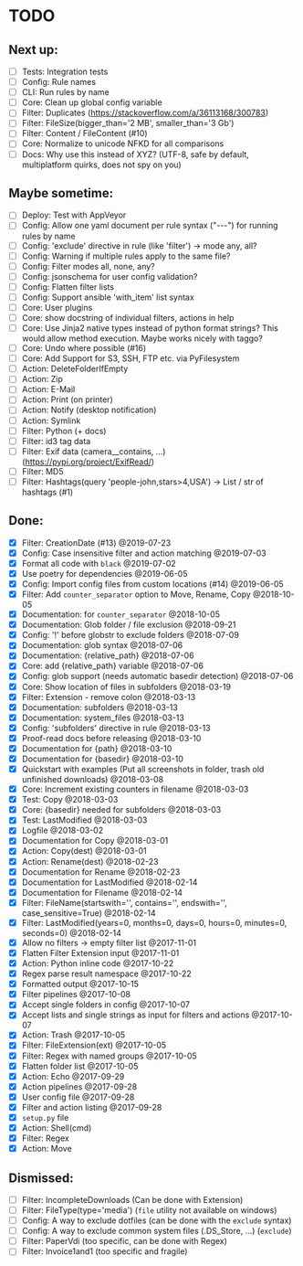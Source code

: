 # TODO

## Next up:
- [ ] Tests: Integration tests
- [ ] Config: Rule names
- [ ] CLI: Run rules by name
- [ ] Core: Clean up global config variable
- [ ] Filter: Duplicates (https://stackoverflow.com/a/36113168/300783)
- [ ] Filter: FileSize(bigger_than='2 MB', smaller_than='3 Gb')
- [ ] Filter: Content / FileContent (#10)
- [ ] Core: Normalize to unicode NFKD for all comparisons
- [ ] Docs: Why use this instead of XYZ? (UTF-8, safe by default, multiplatform quirks,
            does not spy on you)

## Maybe sometime:
- [ ] Deploy: Test with AppVeyor
- [ ] Config: Allow one yaml document per rule syntax ("---") for running rules by name
- [ ] Config: 'exclude' directive in rule (like 'filter') -> mode any, all?
- [ ] Config: Warning if multiple rules apply to the same file?
- [ ] Config: Filter modes all, none, any?
- [ ] Config: jsonschema for user config validation?
- [ ] Config: Flatten filter lists
- [ ] Config: Support ansible 'with_item' list syntax
- [ ] Core: User plugins
- [ ] Core: show docstring of individual filters, actions in help
- [ ] Core: Use Jinja2 native types instead of python format strings?
            This would allow method execution. Maybe works nicely with taggo?
- [ ] Core: Undo where possible (#16)
- [ ] Core: Add Support for S3, SSH, FTP etc. via PyFilesystem
- [ ] Action: DeleteFolderIfEmpty
- [ ] Action: Zip
- [ ] Action: E-Mail
- [ ] Action: Print (on printer)
- [ ] Action: Notify (desktop notification)
- [ ] Action: Symlink
- [ ] Filter: Python (+ docs)
- [ ] Filter: id3 tag data
- [ ] Filter: Exif data (camera__contains, ...) (https://pypi.org/project/ExifRead/)
- [ ] Filter: MD5
- [ ] Filter: Hashtags(query 'people-john,stars>4,USA') -> List / str of hashtags (#1)

## Done:
- [x] Filter: CreationDate (#13)  @2019-07-23
- [x] Config: Case insensitive filter and action matching  @2019-07-03
- [x] Format all code with `black`  @2019-07-02
- [x] Use poetry for dependencies  @2019-06-05
- [x] Config: Import config files from custom locations (#14)  @2019-06-05
- [x] Filter: Add `counter_separator` option to Move, Rename, Copy  @2018-10-05
- [x] Documentation: for `counter_separator`  @2018-10-05
- [x] Documentation: Glob folder / file exclusion  @2018-09-21
- [x] Config: '!' before globstr to exclude folders  @2018-07-09
- [x] Documentation: glob syntax  @2018-07-06
- [x] Documentation: {relative_path}  @2018-07-06
- [x] Core: add {relative_path} variable  @2018-07-06
- [x] Config: glob support (needs automatic basedir detection)  @2018-07-06
- [x] Core: Show location of files in subfolders  @2018-03-19
- [x] Filter: Extension - remove colon  @2018-03-13
- [x] Documentation: subfolders  @2018-03-13
- [x] Documentation: system_files  @2018-03-13
- [x] Config: 'subfolders' directive in rule  @2018-03-13
- [x] Proof-read docs before releasing  @2018-03-10
- [x] Documentation for {path}  @2018-03-10
- [x] Documentation for {basedir}  @2018-03-10
- [x] Quickstart with examples (Put all screenshots in folder, trash old unfinished downloads)  @2018-03-08
- [x] Core: Increment existing counters in filename  @2018-03-03
- [x] Test: Copy  @2018-03-03
- [x] Core: {basedir} needed for subfolders  @2018-03-03
- [x] Test: LastModified  @2018-03-03
- [x] Logfile  @2018-03-02
- [x] Documentation for Copy  @2018-03-01
- [x] Action: Copy(dest)  @2018-03-01
- [x] Action: Rename(dest)  @2018-02-23
- [x] Documentation for Rename  @2018-02-23
- [x] Documentation for LastModified @2018-02-14
- [x] Documentation for Filename @2018-02-14
- [x] Filter: FileName(startswith='', contains='', endswith='', case_sensitive=True) @2018-02-14
- [x] Filter: LastModified(years=0, months=0, days=0, hours=0, minutes=0, seconds=0) @2018-02-14
- [x] Allow no filters -> empty filter list @2017-11-01
- [x] Flatten Filter Extension input @2017-11-01
- [x] Action: Python inline code @2017-10-22
- [x] Regex parse result namespace @2017-10-22
- [x] Formatted output @2017-10-15
- [x] Filter pipelines @2017-10-08
- [x] Accept single folders in config @2017-10-07
- [x] Accept lists and single strings as input for filters and actions @2017-10-07
- [x] Action: Trash @2017-10-05
- [x] Filter: FileExtension(ext) @2017-10-05
- [x] Filter: Regex with named groups @2017-10-05
- [x] Flatten folder list @2017-10-05
- [x] Action: Echo @2017-09-29
- [x] Action pipelines @2017-09-28
- [x] User config file @2017-09-28
- [x] Filter and action listing @2017-09-28
- [x] `setup.py` file
- [x] Action: Shell(cmd)
- [x] Filter: Regex
- [x] Action: Move

## Dismissed:
- [ ] Filter: IncompleteDownloads (Can be done with Extension)
- [ ] Filter: FileType(type='media') (`file` utility not available on windows)
- [ ] Config: A way to exclude dotfiles (can be done with the `exclude` syntax)
- [ ] Config: A way to exclude common system files (.DS_Store, ...) (`exclude`)
- [ ] Filter: PaperVdi (too specific, can be done with Regex)
- [ ] Filter: Invoice1and1 (too specific and fragile)
